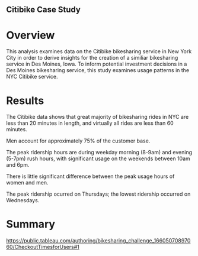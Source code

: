 ## Citibike Case Study

# Overview

This analysis examines data on the Citibike bikesharing service in New York City in order to derive insights for the creation of a similiar bikesharing service in Des Moines, Iowa. To inform potential investment decisions in a Des Moines bikesharing service, this study examines usage patterns in the NYC Citibike service.

# Results

The Citibike data shows that great majority of bikesharing rides in NYC are less than 20 minutes in length, and virtually all rides are less than 60 minutes.

Men account for approximately 75% of the customer base.

The peak ridership hours are during weekday morning (8-9am) and evening (5-7pm) rush hours, with significant usage on the weekends between 10am and 6pm.

There is little significant difference between the peak usage hours of women and men.

The peak ridership ocurred on Thursdays; the lowest ridership occurred on Wednesdays.




# Summary



https://public.tableau.com/authoring/bikesharing_challenge_16605070897060/CheckoutTimesforUsers#1
